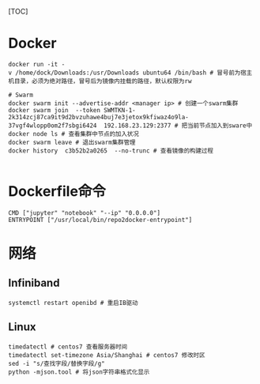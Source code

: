 [TOC]



# Docker

```shell
docker run -it -v /home/dock/Downloads:/usr/Downloads ubuntu64 /bin/bash # 冒号前为宿主机目录，必须为绝对路径，冒号后为镜像内挂载的路径，默认权限为rw

# Swarm
docker swarm init --advertise-addr <manager ip> # 创建一个swarm集群
docker swarm join  --token SWMTKN-1-2k314zcj87ca9it9d2bvzuhawe4buj7e3jetox9kfiwaz4o9la-37vgf4wlopp0om2f7sbgi6424  192.168.23.129:2377 # 把当前节点加入到sware中
docker node ls # 查看集群中节点的加入状况
docker swarm leave # 退出swarm集群管理
docker history  c3b52b2a0265  --no-trunc # 查看镜像的构建过程


```

# Dockerfile命令

```shell
CMD ["jupyter" "notebook" "--ip" "0.0.0.0"] 
ENTRYPOINT ["/usr/local/bin/repo2docker-entrypoint"]
```



# 网络

## Infiniband

```shell
systemctl restart openibd # 重启IB驱动
```







## Linux

```shell
timedatectl # centos7 查看服务器时间
timedatectl set-timezone Asia/Shanghai # centos7 修改时区
sed -i "s/查找字段/替换字段/g"
python -mjson.tool # 将json字符串格式化显示

```

